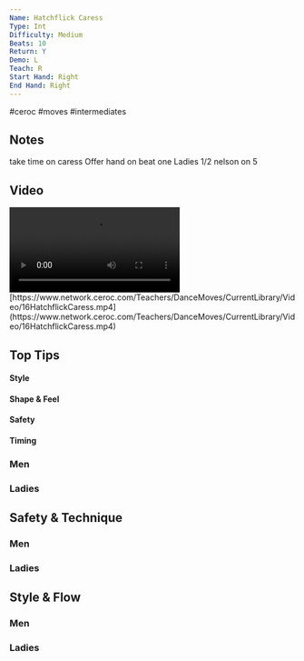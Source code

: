 ```yaml
---
Name: Hatchflick Caress
Type: Int
Difficulty: Medium
Beats: 10
Return: Y
Demo: L
Teach: R
Start Hand: Right
End Hand: Right
---
```


#ceroc #moves #intermediates
## Notes
take time on caress
Offer hand on beat one
Ladies 1/2 nelson on 5

## Video
<video controls>
    <source src="https://www.network.ceroc.com/Teachers/DanceMoves/CurrentLibrary/Video/16HatchflickCaress.mp4" type="video/mp4">
    
</video>
[https://www.network.ceroc.com/Teachers/DanceMoves/CurrentLibrary/Video/16HatchflickCaress.mp4](https://www.network.ceroc.com/Teachers/DanceMoves/CurrentLibrary/Video/16HatchflickCaress.mp4)


## Top Tips

#### Style


#### Shape & Feel


#### Safety


#### Timing


### Men

### Ladies

## Safety & Technique
### Men

### Ladies

## Style & Flow


### Men

### Ladies


